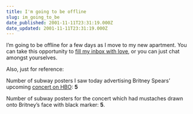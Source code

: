 ```yaml
---
title: I'm going to be offline
slug: im_going_to_be
date_published: 2001-11-11T23:31:19.000Z
date_updated: 2001-11-11T23:31:19.000Z
---
```


I’m going to be offline for a few days as I move to my new apartment. You can take this opportunity to [fill my inbox with love](mailto:anil@dashes.com?subject=I%20Love%20You), or you can just chat amongst yourselves.

Also, just for reference:

Number of subway posters I saw today advertising Britney Spears’ upcoming [concert on HBO](http://www.hbo.com/britney/): **5**

Number of subway posters for the concert which had mustaches drawn onto Britney’s face with black marker: **5**.
